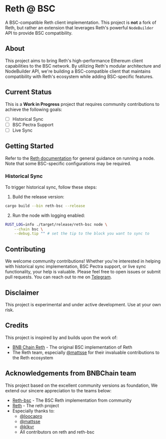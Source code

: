 # Reth @ BSC

A BSC-compatible Reth client implementation. This project is **not** a fork of Reth, but rather an extension that leverages Reth's powerful `NodeBuilder` API to provide BSC compatibility.

## About

This project aims to bring Reth's high-performance Ethereum client capabilities to the BSC network. By utilizing Reth's modular architecture and NodeBuilder API, we're building a BSC-compatible client that maintains compatibility with Reth's ecosystem while adding BSC-specific features.

## Current Status

This is a **Work in Progress** project that requires community contributions to achieve the following goals:

- [ ] Historical Sync
- [ ] BSC Pectra Support
- [ ] Live Sync

## Getting Started

Refer to the [Reth documentation](https://reth.rs/) for general guidance on running a node. Note that some BSC-specific configurations may be required.

### Historical Sync

To trigger historical sync, follow these steps:

1. Build the release version:

```bash
cargo build --bin reth-bsc --release
```

2. Run the node with logging enabled:

```bash
RUST_LOG=info ./target/release/reth-bsc node \
    --chain bsc \
    --debug.tip "" # set the tip to the block you want to sync to
```

## Contributing

We welcome community contributions! Whether you're interested in helping with historical sync implementation, BSC Pectra support, or live sync functionality, your help is valuable. Please feel free to open issues or submit pull requests. You can reach out to me on [Telegram](https://t.me/loocapro).

## Disclaimer

This project is experimental and under active development. Use at your own risk.

## Credits

This project is inspired by and builds upon the work of:

- [BNB Chain Reth](https://github.com/bnb-chain/reth) - The original BSC implementation of Reth
- The Reth team, especially [@mattsse](https://github.com/mattsse) for their invaluable contributions to the Reth ecosystem

## Acknowledgements from BNBChain team

This project based on the excellent community versions as foundation, We extend our sincere appreciation to the teams below:
- [Reth-bsc](https://github.com/loocapro/reth-bsc) - The BSC Reth implementation from community
- [Reth](https://github.com/paradigmxyz/reth) - The reth project
- Especially thanks to:
  - [@loocapro](https://github.com/loocapro)
  - [@mattsse](https://github.com/mattsse)
  - [@klkvr](https://github.com/klkvr)
  - All contributors on reth and reth-bsc